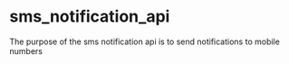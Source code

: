 # sms_notification_api
The purpose of the sms notification api is to send notifications to mobile numbers
